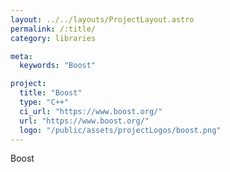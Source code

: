 ```yaml
---
layout: ../../layouts/ProjectLayout.astro
permalink: /:title/
category: libraries

meta:
  keywords: "Boost"

project:
  title: "Boost"
  type: "C++"
  ci_url: "https://www.boost.org/"
  url: "https://www.boost.org/"
  logo: "/public/assets/projectLogos/boost.png"
---
```


<p>Boost</p>
